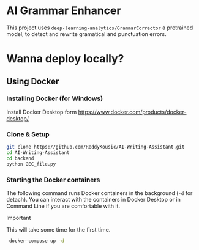 # AI Grammar Enhancer
This project uses `deep-learning-analytics/GrammarCorrector` a pretrained model, to detect and rewrite gramatical and punctuation errors.
# Wanna deploy locally?
## Using Docker
### Installing Docker (for Windows)
Install Docker Desktop form https://www.docker.com/products/docker-desktop/
### Clone & Setup
```bash
git clone https://github.com/ReddyKousic/AI-Writing-Assistant.git
cd AI-Writing-Assistant
cd backend
python GEC_file.py
```
### Starting the Docker containers
The following command runs Docker containers in the background (`-d` for detach). You can interact with the containers in Docker Desktop or in Command Line if you are comfortable with it.
> [!IMPORTANT]  
> This will take some time for the first time.
```bash
 docker-compose up -d
```
